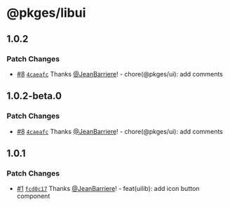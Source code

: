 # @pkges/libui

## 1.0.2

### Patch Changes

- [#8](https://github.com/JeanBarriere/turbo-changeset-monorepo/pull/8) [`4caeafc`](https://github.com/JeanBarriere/turbo-changeset-monorepo/commit/4caeafc7a1c157794822fa5fa052013e5581eda9) Thanks [@JeanBarriere](https://github.com/JeanBarriere)! - chore(@pkges/ui): add comments

## 1.0.2-beta.0

### Patch Changes

- [#8](https://github.com/JeanBarriere/turbo-changeset-monorepo/pull/8) [`4caeafc`](https://github.com/JeanBarriere/turbo-changeset-monorepo/commit/4caeafc7a1c157794822fa5fa052013e5581eda9) Thanks [@JeanBarriere](https://github.com/JeanBarriere)! - chore(@pkges/ui): add comments

## 1.0.1

### Patch Changes

- [#1](https://github.com/JeanBarriere/turbo-changeset-monorepo/pull/1) [`fcd0c17`](https://github.com/JeanBarriere/turbo-changeset-monorepo/commit/fcd0c17bbd72ae2b1efcba1d19e5e8b3c6a76c78) Thanks [@JeanBarriere](https://github.com/JeanBarriere)! - feat(uilib): add icon button component
